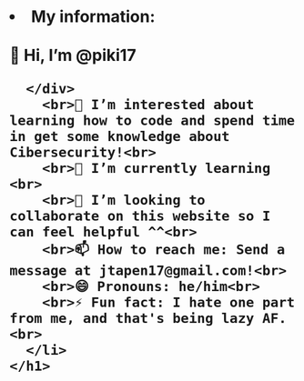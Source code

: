 <html>
  <body>
    <h1>
      <li>
        My information: <br>
        <br> 👋 Hi, I’m @piki17<br>
      <div>
        
      </div>
        <br>👀 I’m interested about learning how to code and spend time in get some knowledge about Cibersecurity!<br>
        <br>🌱 I’m currently learning <br>
        <br>💞️ I’m looking to collaborate on this website so I can feel helpful ^^<br>
        <br>📫 How to reach me: Send a message at jtapen17@gmail.com!<br> 
        <br>😄 Pronouns: he/him<br>
        <br>⚡ Fun fact: I hate one part from me, and that's being lazy AF.<br>
      </li>
    </h1>
  </body> 
</html>



<!---
piki17/piki17 is a ✨ special ✨ repository because its `README.md` (this file) appears on your GitHub profile.
You can click the Preview link to take a look at your changes.
--->

